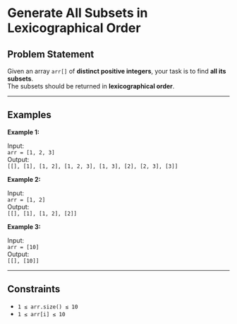 # Generate All Subsets in Lexicographical Order

## Problem Statement

Given an array `arr[]` of **distinct positive integers**, your task is to find **all its subsets**.  
The subsets should be returned in **lexicographical order**.

---

## Examples

**Example 1:**

Input:  
`arr = [1, 2, 3]`  
Output:  
`[[], [1], [1, 2], [1, 2, 3], [1, 3], [2], [2, 3], [3]]`

**Example 2:**

Input:  
`arr = [1, 2]`  
Output:  
`[[], [1], [1, 2], [2]]`

**Example 3:**

Input:  
`arr = [10]`  
Output:  
`[[], [10]]`

---

## Constraints

- `1 ≤ arr.size() ≤ 10`  
- `1 ≤ arr[i] ≤ 10`
